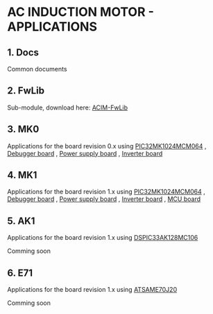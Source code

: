 # AC INDUCTION MOTOR - APPLICATIONS

## 1. Docs

Common documents

## 2. FwLib

Sub-module, download here: [ACIM-FwLib](https://github.com/sampidevkit/ACIM-FwLib.git)

## 3. MK0

Applications for the board revision 0.x using [PIC32MK1024MCM064](https://www.microchip.com/en-us/product/PIC32MK1024MCM064)
, [Debugger board](https://github.com/sampidevkit/ACIM-Debugger/tree/feature/V0)
, [Power supply board](https://github.com/sampidevkit/ACIM-PowerSupply/tree/feature/V0)
, [Inverter board](https://github.com/sampidevkit/ACIM-Inverter/tree/feature/V0)

## 4. MK1

Applications for the board revision 1.x using [PIC32MK1024MCM064](https://www.microchip.com/en-us/product/PIC32MK1024MCM064)
, [Debugger board](https://github.com/sampidevkit/ACIM-Debugger/tree/feature/V1)
, [Power supply board](https://github.com/sampidevkit/ACIM-PowerSupply/tree/feature/V1)
, [Inverter board](https://github.com/sampidevkit/ACIM-Inverter/tree/feature/V1)
, [MCU board](https://github.com/sampidevkit/ACIM-Inverter/tree/feature/V1)

## 5. AK1

Applications for the board revision 1.x using [DSPIC33AK128MC106](https://www.microchip.com/en-us/product/DSPIC33AK128MC106)

Comming soon

## 6. E71

Applications for the board revision 1.x using [ATSAME70J20](https://www.microchip.com/en-us/product/atsame70j20)

Comming soon